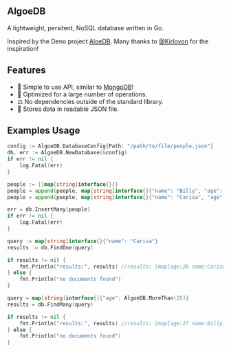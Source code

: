 ## AlgoeDB
A lightweight, persitent, NoSQL database written in Go. 

Inspired by the Deno project [AloeDB](https://github.com/Kirlovon/AloeDB). Many thanks to [@Kirlovon](https://github.com/Kirlovon) for the inspiration!

## Features
* 🎉 Simple to use API, similar to [MongoDB](https://www.mongodb.com/)!
* 🚀 Optimized for a large number of operations.
* ⚖  No dependencies outside of the standard library.
* 📁 Stores data in readable JSON file.

## Examples Usage

```go
config := AlgoeDB.DatabaseConfig{Path: "/path/to/file/people.json"}
db, err := AlgoeDB.NewDatabase(&config)
if err != nil {
    log.Fatal(err)
}

people := []map[string]interface{}{}
people = append(people, map[string]interface{}{"name": "Billy", "age": 27})
people = append(people, map[string]interface{}{"name": "Carisa", "age": 26})

err = db.InsertMany(people)
if err != nil {
    log.Fatal(err)
}

query := map[string]interface{}{"name": "Carisa"}
results := db.FindOne(query)

if results != nil {
    fmt.Println("results:", results) //results: [map[age:26 name:Carisa]]
} else {
    fmt.Println("no documents found")
}

query = map[string]interface{}{"age": AlgoeDB.MoreThan(25)}
results = db.FindMany(query)

if results != nil {
    fmt.Println("results:", results) //results: [map[age:27 name:Billy] map[age:26 name:Carisa]]
} else {
    fmt.Println("no documents found")
}
```